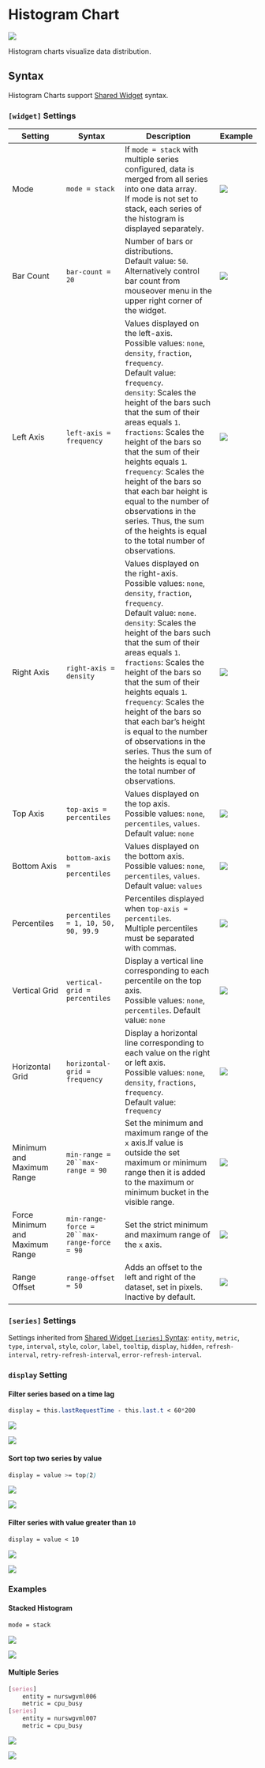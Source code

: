 # Histogram Chart

![](./images/stack_histogram.png)

Histogram charts visualize data distribution.

## Syntax

Histogram Charts support [Shared Widget](../shared/README.md) syntax.

### `[widget]` Settings

|Setting |Syntax |Description |Example |
|--- |--- |--- |--- |
|Mode|`mode = stack`|If `mode = stack` with multiple series configured, data is merged from all series into one data array.<br>If mode is not set to stack, each series of the histogram is displayed separately.|[![](./images/button.png)](https://apps.axibase.com/chartlab/7f906511)|
|Bar Count|`bar-count = 20`|Number of bars or distributions.<br>Default value: `50`.<br>Alternatively control bar count from mouseover menu in the upper right corner of the widget.|[![](./images/button.png)](https://apps.axibase.com/chartlab/7f906511/2/)|
|Left Axis|`left-axis = frequency`|Values displayed on the left-axis.<br>Possible values: `none`, `density`, `fraction`, `frequency`.<br>Default value: `frequency`.<br>`density`: Scales the height of the bars such that the sum of their areas equals `1`.<br>`fractions`: Scales the height of the bars so that the sum of their heights equals `1`.<br>`frequency`: Scales the height of the bars so that each bar height is equal to the number of observations in the series. Thus, the sum of the heights is equal to the total number of observations.|[![](./images/button.png)](https://apps.axibase.com/chartlab/7f906511/3/)|
|Right Axis|`right-axis = density`|Values displayed on the right-axis.<br>Possible values: `none`, `density`, `fraction`, `frequency`.<br>Default value: `none`.<br>`density`: Scales the height of the bars such that the sum of their areas equals `1`.<br>`fractions`: Scales the height of the bars so that the sum of their heights equals `1`.<br>`frequency`: Scales the height of the bars so that each bar’s height is equal to the number of observations in the series. Thus the sum of the heights is equal to the total number of observations.|[![](./images/button.png)](https://apps.axibase.com/chartlab/7f906511/4/)|
|Top Axis|`top-axis = percentiles`|Values displayed on the top axis.<br>Possible values: `none`, `percentiles`, `values`.<br>Default value: `none`|[![](./images/button.png)](https://apps.axibase.com/chartlab/7f906511/14/)|
|Bottom Axis|`bottom-axis = percentiles`|Values displayed on the bottom axis.<br>Possible values: `none`, `percentiles`, `values`. Default value: `values`|[![](./images/button.png)](https://apps.axibase.com/chartlab/7f906511/15/)|
|Percentiles|`percentiles = 1, 10, 50, 90, 99.9`|Percentiles displayed when `top-axis = percentiles`.<br>Multiple percentiles must be separated with commas.|[![](./images/button.png)](https://apps.axibase.com/chartlab/7f906511/7/)|
|Vertical Grid|`vertical-grid = percentiles`|Display a vertical line corresponding to each percentile on the top axis.<br>Possible values: `none`, `percentiles`. Default value: `none`|[![](./images/button.png)](https://apps.axibase.com/chartlab/7f906511/8/)|
|Horizontal Grid|`horizontal-grid = frequency`|Display a horizontal line corresponding to each value on the right or left axis.<br>Possible values: `none`, `density`, `fractions`, `frequency`.<br>Default value: `frequency`|[![](./images/button.png)](https://apps.axibase.com/chartlab/7f906511/9/)|
|Minimum and Maximum Range|`min-range = 20``max-range = 90`|Set the minimum and maximum range of the `x` axis.If value is outside the set maximum or minimum range then it is added to the maximum or minimum bucket in the visible range.|[![](./images/button.png)](https://apps.axibase.com/chartlab/7f906511/10/)|
|Force Minimum and Maximum Range|`min-range-force = 20``max-range-force = 90`|Set the strict minimum and maximum range of the `x` axis.|[![](./images/button.png)](https://apps.axibase.com/chartlab/7f906511/11/)|
|Range Offset|`range-offset = 50`|Adds an offset to the left and right of the dataset, set in pixels.<br>Inactive by default. |[![](./images/button.png)](https://apps.axibase.com/chartlab/394e80a5)|

### `[series]` Settings

Settings inherited from [Shared Widget `[series]` Syntax](../shared/README.md): `entity`, `metric`, `type`, `interval`, `style`, `color`, `label`, `tooltip`, `display`, `hidden`, `refresh-interval`, `retry-refresh-interval`, `error-refresh-interval`.

### `display` Setting

#### Filter series based on a time lag

```css
display = this.lastRequestTime - this.last.t < 60*200
```

![](./images/time-lag.png)

[![](./images/button.png)](https://apps.axibase.com/chartlab/650b1692/1)

#### Sort top two series by value

```css
display = value >= top(2)
```

![](./images/top-two.png)

[![](./images/button.png)](https://apps.axibase.com/chartlab/650b1692/2)

#### Filter series with value greater than `10`

```css
display = value < 10
```

![](./images/greater-than-ten.png)

[![](./images/button.png)](https://apps.axibase.com/chartlab/650b1692/3)

### Examples

#### Stacked Histogram

```css
mode = stack
```

![](./images/stack_histogram.png)

[![](./images/button.png)](https://apps.axibase.com/chartlab/71546547/2/)

#### Multiple Series

```css
[series]
    entity = nurswgvml006
    metric = cpu_busy
[series]
    entity = nurswgvml007
    metric = cpu_busy
```

![](./images/histogram.png)

[![](./images/button.png)](https://apps.axibase.com/chartlab/71546547/3/)